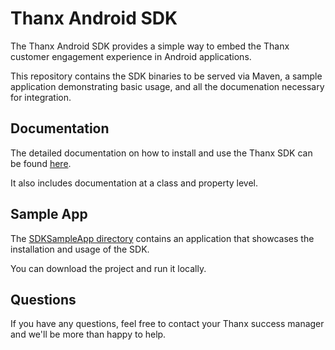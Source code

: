 # Thanx Android SDK

The Thanx Android SDK provides a simple way to embed the Thanx customer engagement experience in Android applications.

This repository contains the SDK binaries to be served via Maven, a sample application demonstrating basic usage, and all the documenation necessary for integration.

## Documentation
The detailed documentation on how to install and use the Thanx SDK can be found [here](https://eng.thanx.com/thanx-sdk-android-distribution/).

It also includes documentation at a class and property level.

## Sample App
The [SDKSampleApp directory](SDKSampleApp) contains an application that showcases the installation and usage of the SDK.

You can download the project and run it locally.

## Questions
If you have any questions, feel free to contact your Thanx success manager and we'll be more than happy to help.
